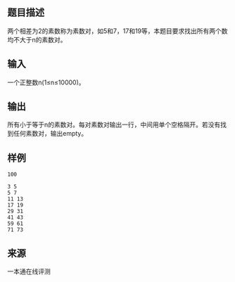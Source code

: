 ## 题目描述

两个相差为2的素数称为素数对，如5和7，17和19等，本题目要求找出所有两个数均不大于n的素数对。

## 输入

一个正整数n(1≤n≤10000)。

## 输出

所有小于等于n的素数对。每对素数对输出一行，中间用单个空格隔开。若没有找到任何素数对，输出empty。

## 样例

```input1
100
```

```output1
3 5
5 7
11 13
17 19
29 31
41 43
59 61
71 73
```


 ## 来源

 一本通在线评测 